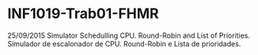 # INF1019-Trab01-FHMR
25/09/2015
Simulator Schedulling CPU.
Round-Robin and List of Priorities. 
Simulador de escalonador de CPU.
Round-Robin e Lista de prioridades.

